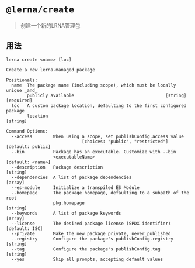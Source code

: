 
# `@lerna/create`

> 创建一个新的LRNA管理包

## 用法

    lerna create <name> [loc]

    Create a new lerna-managed package

    Positionals:
      name  The package name (including scope), which must be locally unique _and_
            publicly available                                   [string] [required]
      loc   A custom package location, defaulting to the first configured package
            location                                                        [string]

    Command Options:
      --access        When using a scope, set publishConfig.access value
                                 [choices: "public", "restricted"] [default: public]
      --bin           Package has an executable. Customize with --bin
                      <executableName>                             [default: <name>]
      --description   Package description                                   [string]
      --dependencies  A list of package dependencies                         [array]
      --es-module     Initialize a transpiled ES Module
      --homepage      The package homepage, defaulting to a subpath of the root
                      pkg.homepage                                          [string]
      --keywords      A list of package keywords                             [array]
      --license       The desired package license (SPDX identifier)   [default: ISC]
      --private       Make the new package private, never published
      --registry      Configure the package's publishConfig.registry        [string]
      --tag           Configure the package's publishConfig.tag             [string]
      --yes           Skip all prompts, accepting default values
